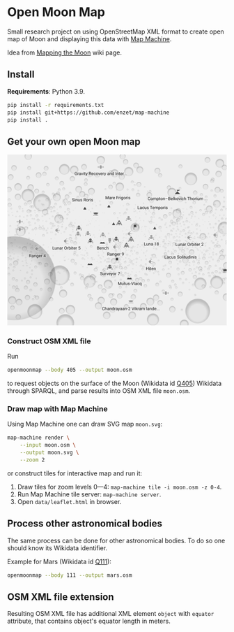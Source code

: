 Open Moon Map
=============

Small research project on using OpenStreetMap XML format to create open map of
Moon and displaying this data with
[Map Machine](https://github.com/enzet/map-machine).

Idea from
[Mapping the Moon](https://wiki.openstreetmap.org/wiki/Mapping_the_Moon) wiki
page.

Install
-------

**Requirements**: Python 3.9.

```bash
pip install -r requirements.txt
pip install git+https://github.com/enzet/map-machine
pip install .
```

Get your own open Moon map
--------------------------

![Preview](doc/moon.png)

### Construct OSM XML file ###

Run

```bash
openmoonmap --body 405 --output moon.osm
```

to request objects on the surface of the Moon (Wikidata id
[Q405](https://www.wikidata.org/wiki/Q405)) Wikidata through SPARQL, and parse
results into OSM XML file `moon.osm`.

### Draw map with Map Machine ###

Using Map Machine one can draw SVG map `moon.svg`:

```bash
map-machine render \
    --input moon.osm \
    --output moon.svg \
    --zoom 2
```

or construct tiles for interactive map and run it:

1. Draw tiles for zoom levels 0—4: `map-machine tile -i moon.osm -z 0-4`.
2. Run Map Machine tile server: `map-machine server`.
3. Open `data/leaflet.html` in browser.

Process other astronomical bodies
---------------------------------

The same process can be done for other astronomical bodies.  To do so one
should know its Wikidata identifier.

Example for Mars (Wikidata id [Q111](https://www.wikidata.org/wiki/Q111)):

```bash
openmoonmap --body 111 --output mars.osm
```

OSM XML file extension
----------------------

Resulting OSM XML file has additional XML element `object` with `equator`
attribute, that contains object's equator length in meters.

